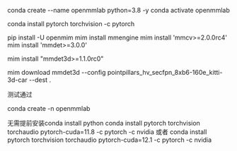 

conda create --name openmmlab python=3.8 -y
conda activate openmmlab

conda install pytorch torchvision -c pytorch

pip install -U openmim
mim install mmengine
mim install 'mmcv>=2.0.0rc4'
mim install 'mmdet>=3.0.0'

mim install "mmdet3d>=1.1.0rc0"

mim download mmdet3d --config pointpillars_hv_secfpn_8xb6-160e_kitti-3d-car --dest .



测试通过

conda create -n openmmlab

无需提前安装conda install python
conda install pytorch torchvision torchaudio pytorch-cuda=11.8 -c pytorch -c nvidia
或者
conda install pytorch torchvision torchaudio pytorch-cuda=12.1 -c pytorch -c nvidia




